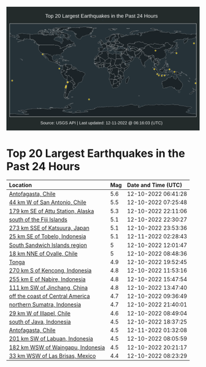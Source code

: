 ![Map](./map.png)

# Top 20 Largest Earthquakes in the Past 24 Hours

| Location | Mag | Date and Time (UTC) |
|:---|:---|:---|
| [Antofagasta, Chile](https://earthquake.usgs.gov/earthquakes/eventpage/us6000j8cw) | 5.6 | 12-10-2022 06:41:28 |
| [44 km W of San Antonio, Chile](https://earthquake.usgs.gov/earthquakes/eventpage/us6000j8d7) | 5.5 | 12-10-2022 07:25:48 |
| [179 km SE of Attu Station, Alaska](https://earthquake.usgs.gov/earthquakes/eventpage/us6000j8hb) | 5.3 | 12-10-2022 22:11:06 |
| [south of the Fiji Islands](https://earthquake.usgs.gov/earthquakes/eventpage/us6000j8he) | 5.1 | 12-10-2022 22:30:27 |
| [273 km SSE of Katsuura, Japan](https://earthquake.usgs.gov/earthquakes/eventpage/us6000j8hx) | 5.1 | 12-10-2022 23:53:36 |
| [25 km SE of Tobelo, Indonesia](https://earthquake.usgs.gov/earthquakes/eventpage/us6000j8il) | 5.1 | 12-11-2022 02:28:43 |
| [South Sandwich Islands region](https://earthquake.usgs.gov/earthquakes/eventpage/us6000j8es) | 5 | 12-10-2022 12:01:47 |
| [18 km NNE of Ovalle, Chile](https://earthquake.usgs.gov/earthquakes/eventpage/us6000j8dy) | 5 | 12-10-2022 08:48:36 |
| [Tonga](https://earthquake.usgs.gov/earthquakes/eventpage/us6000j8gt) | 4.9 | 12-10-2022 19:52:45 |
| [270 km S of Kencong, Indonesia](https://earthquake.usgs.gov/earthquakes/eventpage/us6000j8ep) | 4.8 | 12-10-2022 11:53:16 |
| [255 km E of Nabire, Indonesia](https://earthquake.usgs.gov/earthquakes/eventpage/us6000j8fu) | 4.8 | 12-10-2022 15:47:54 |
| [111 km SW of Jinchang, China](https://earthquake.usgs.gov/earthquakes/eventpage/us6000j8f7) | 4.8 | 12-10-2022 13:47:40 |
| [off the coast of Central America](https://earthquake.usgs.gov/earthquakes/eventpage/us6000j8e7) | 4.7 | 12-10-2022 09:36:49 |
| [northern Sumatra, Indonesia](https://earthquake.usgs.gov/earthquakes/eventpage/us6000j8h6) | 4.7 | 12-10-2022 21:40:01 |
| [29 km W of Illapel, Chile](https://earthquake.usgs.gov/earthquakes/eventpage/us6000j8e1) | 4.6 | 12-10-2022 08:49:04 |
| [south of Java, Indonesia](https://earthquake.usgs.gov/earthquakes/eventpage/us6000j8gh) | 4.5 | 12-10-2022 18:37:25 |
| [Antofagasta, Chile](https://earthquake.usgs.gov/earthquakes/eventpage/us6000j8ib) | 4.5 | 12-11-2022 01:32:08 |
| [201 km SW of Labuan, Indonesia](https://earthquake.usgs.gov/earthquakes/eventpage/us6000j8dj) | 4.5 | 12-10-2022 08:05:59 |
| [182 km WSW of Waingapu, Indonesia](https://earthquake.usgs.gov/earthquakes/eventpage/us6000j8gv) | 4.5 | 12-10-2022 20:21:17 |
| [33 km WSW of Las Brisas, Mexico](https://earthquake.usgs.gov/earthquakes/eventpage/us6000j8dw) | 4.4 | 12-10-2022 08:23:29 |
